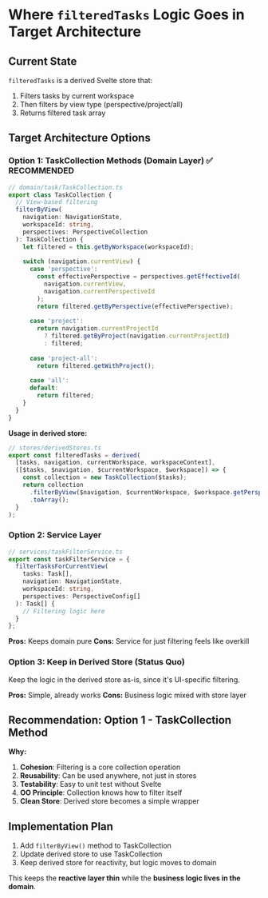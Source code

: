 # Where `filteredTasks` Logic Goes in Target Architecture

## Current State
`filteredTasks` is a derived Svelte store that:
1. Filters tasks by current workspace
2. Then filters by view type (perspective/project/all)
3. Returns filtered task array

## Target Architecture Options

### Option 1: TaskCollection Methods (Domain Layer) ✅ RECOMMENDED
```typescript
// domain/task/TaskCollection.ts
export class TaskCollection {
  // View-based filtering
  filterByView(
    navigation: NavigationState,
    workspaceId: string,
    perspectives: PerspectiveCollection
  ): TaskCollection {
    let filtered = this.getByWorkspace(workspaceId);
    
    switch (navigation.currentView) {
      case 'perspective':
        const effectivePerspective = perspectives.getEffectiveId(
          navigation.currentView,
          navigation.currentPerspectiveId
        );
        return filtered.getByPerspective(effectivePerspective);
        
      case 'project':
        return navigation.currentProjectId 
          ? filtered.getByProject(navigation.currentProjectId)
          : filtered;
          
      case 'project-all':
        return filtered.getWithProject();
        
      case 'all':
      default:
        return filtered;
    }
  }
}
```

**Usage in derived store:**
```typescript
// stores/derivedStores.ts
export const filteredTasks = derived(
  [tasks, navigation, currentWorkspace, workspaceContext],
  ([$tasks, $navigation, $currentWorkspace, $workspace]) => {
    const collection = new TaskCollection($tasks);
    return collection
      .filterByView($navigation, $currentWorkspace, $workspace.getPerspectives())
      .toArray();
  }
);
```

### Option 2: Service Layer
```typescript
// services/taskFilterService.ts
export const taskFilterService = {
  filterTasksForCurrentView(
    tasks: Task[],
    navigation: NavigationState,
    workspaceId: string,
    perspectives: PerspectiveConfig[]
  ): Task[] {
    // Filtering logic here
  }
};
```

**Pros:** Keeps domain pure
**Cons:** Service for just filtering feels like overkill

### Option 3: Keep in Derived Store (Status Quo)
Keep the logic in the derived store as-is, since it's UI-specific filtering.

**Pros:** Simple, already works
**Cons:** Business logic mixed with store layer

## Recommendation: Option 1 - TaskCollection Method

**Why:**
1. **Cohesion**: Filtering is a core collection operation
2. **Reusability**: Can be used anywhere, not just in stores
3. **Testability**: Easy to unit test without Svelte
4. **OO Principle**: Collection knows how to filter itself
5. **Clean Store**: Derived store becomes a simple wrapper

## Implementation Plan

1. Add `filterByView()` method to TaskCollection
2. Update derived store to use TaskCollection
3. Keep derived store for reactivity, but logic moves to domain

This keeps the **reactive layer thin** while the **business logic lives in the domain**.